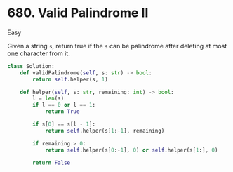 # 680. Valid Palindrome II

Easy

Given a string `s`, return true if the `s` can be palindrome after deleting at most one character from it.

```python
class Solution:
    def validPalindrome(self, s: str) -> bool:
        return self.helper(s, 1)

    def helper(self, s: str, remaining: int) -> bool:
        l = len(s)
        if l == 0 or l == 1:
            return True

        if s[0] == s[l - 1]:
            return self.helper(s[1:-1], remaining)

        if remaining > 0:
            return self.helper(s[0:-1], 0) or self.helper(s[1:], 0)

        return False
```
